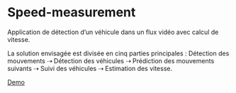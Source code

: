 # Speed-measurement
Application de détection d’un véhicule dans un flux vidéo avec calcul de vitesse.

La solution envisagée est divisée en cinq parties principales : Détection des mouvements ⇢ Détection des véhicules ⇢ Prédiction des mouvements suivants ⇢ Suivi des véhicules ⇢ Estimation des vitesse.

[ Demo ](https://www.linkedin.com/feed/update/urn:li:activity:6447921132224933888)
